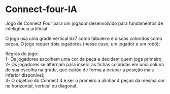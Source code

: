 # Connect-four-IA
Jogo de Connect Four para um jogador desenvolvido para fundamentos de inteligência artificial

O jogo usa uma grade vertical 6x7 como tabuleiro e discos coloridos como peças. O jogo requer dois jogadores (nesse caso, um jogador e um robô); 

Regras do jogo: <br />
1- Os jogadores escolhem uma cor de peça e decidem quem joga primeiro; <br />
2- Os jogadores se alternam para inserir as fichas coloridas em uma coluna de sua escolha na grade, que cairão de forma a ocupar a posição mais inferior disponível; <br />
3- O objetivo do Connect 4 é ser o primeiro a alinhar 4 peças da mesma cor na horizontal, vertical ou diagonal. 

